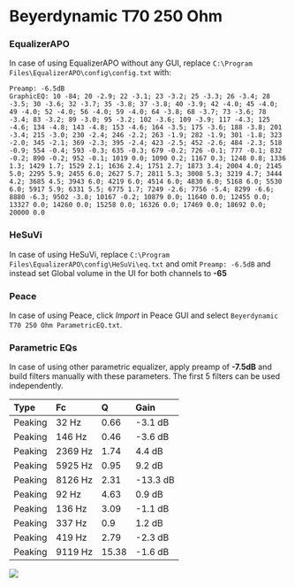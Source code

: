 # Beyerdynamic T70 250 Ohm

### EqualizerAPO
In case of using EqualizerAPO without any GUI, replace `C:\Program Files\EqualizerAPO\config\config.txt`
with:
```
Preamp: -6.5dB
GraphicEQ: 10 -84; 20 -2.9; 22 -3.1; 23 -3.2; 25 -3.3; 26 -3.4; 28 -3.5; 30 -3.6; 32 -3.7; 35 -3.8; 37 -3.8; 40 -3.9; 42 -4.0; 45 -4.0; 49 -4.0; 52 -4.0; 56 -4.0; 59 -4.0; 64 -3.8; 68 -3.7; 73 -3.6; 78 -3.4; 83 -3.2; 89 -3.0; 95 -3.2; 102 -3.6; 109 -3.9; 117 -4.3; 125 -4.6; 134 -4.8; 143 -4.8; 153 -4.6; 164 -3.5; 175 -3.6; 188 -3.8; 201 -3.4; 215 -3.0; 230 -2.4; 246 -2.2; 263 -1.9; 282 -1.9; 301 -1.8; 323 -2.0; 345 -2.1; 369 -2.3; 395 -2.4; 423 -2.5; 452 -2.6; 484 -2.3; 518 -0.9; 554 -0.4; 593 -0.3; 635 -0.3; 679 -0.2; 726 -0.1; 777 -0.1; 832 -0.2; 890 -0.2; 952 -0.1; 1019 0.0; 1090 0.2; 1167 0.3; 1248 0.8; 1336 1.3; 1429 1.7; 1529 2.1; 1636 2.4; 1751 2.7; 1873 3.4; 2004 4.0; 2145 5.0; 2295 5.9; 2455 6.0; 2627 5.7; 2811 5.3; 3008 5.3; 3219 4.7; 3444 4.2; 3685 4.5; 3943 6.0; 4219 6.0; 4514 6.0; 4830 6.0; 5168 6.0; 5530 6.0; 5917 5.9; 6331 5.5; 6775 1.7; 7249 -2.6; 7756 -5.4; 8299 -6.6; 8880 -6.3; 9502 -3.8; 10167 -0.2; 10879 0.0; 11640 0.0; 12455 0.0; 13327 0.0; 14260 0.0; 15258 0.0; 16326 0.0; 17469 0.0; 18692 0.0; 20000 0.0
```

### HeSuVi
In case of using HeSuVi, replace `C:\Program Files\EqualizerAPO\config\HeSuVi\eq.txt` and omit `Preamp:
-6.5dB` and instead set Global volume in the UI for both channels to **-65**

### Peace
In case of using Peace, click *Import* in Peace GUI and select `Beyerdynamic T70 250 Ohm ParametricEQ.txt`.

### Parametric EQs
In case of using other parametric equalizer, apply preamp of **-7.5dB** and build filters manually with
these parameters. The first 5 filters can be used independently.

| Type    | Fc      |     Q | Gain     |
|:--------|:--------|:------|:---------|
| Peaking | 32 Hz   |  0.66 | -3.1 dB  |
| Peaking | 146 Hz  |  0.46 | -3.6 dB  |
| Peaking | 2369 Hz |  1.74 | 4.4 dB   |
| Peaking | 5925 Hz |  0.95 | 9.2 dB   |
| Peaking | 8126 Hz |  2.31 | -13.3 dB |
| Peaking | 92 Hz   |  4.63 | 0.9 dB   |
| Peaking | 136 Hz  |  3.09 | -1.1 dB  |
| Peaking | 337 Hz  |  0.9  | 1.2 dB   |
| Peaking | 419 Hz  |  2.79 | -2.3 dB  |
| Peaking | 9119 Hz | 15.38 | -1.6 dB  |

![](https://raw.githubusercontent.com/jaakkopasanen/AutoEq/master/results/headphonecom/headphonecom/Beyerdynamic%20T70%20250%20Ohm/Beyerdynamic%20T70%20250%20Ohm.png)